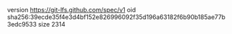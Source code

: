 version https://git-lfs.github.com/spec/v1
oid sha256:39ecde35f4e3d4bf152e826996092f35d196a63182f6b90b185ae77b3edc9533
size 2314
